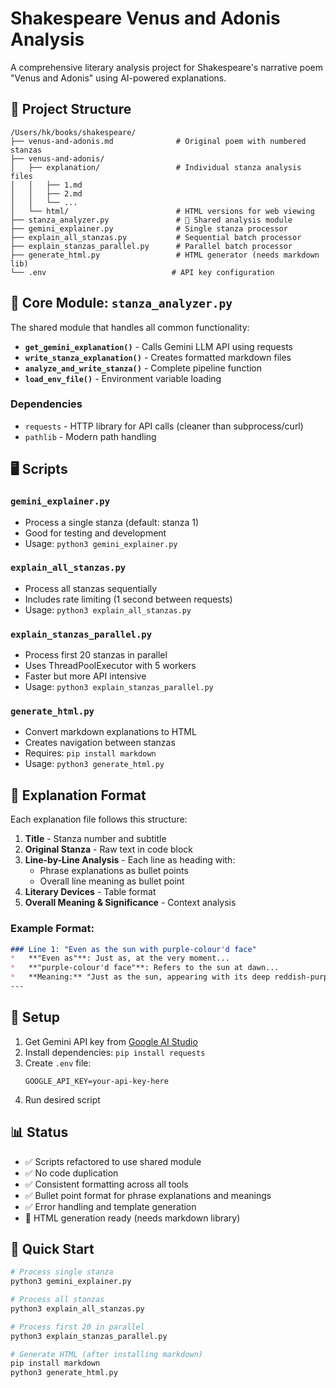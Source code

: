 # Shakespeare Venus and Adonis Analysis

A comprehensive literary analysis project for Shakespeare's narrative poem "Venus and Adonis" using AI-powered explanations.

## 📁 Project Structure

```
/Users/hk/books/shakespeare/
├── venus-and-adonis.md              # Original poem with numbered stanzas
├── venus-and-adonis/
│   ├── explanation/                 # Individual stanza analysis files
│   │   ├── 1.md
│   │   ├── 2.md
│   │   └── ...
│   └── html/                        # HTML versions for web viewing
├── stanza_analyzer.py               # 🔧 Shared analysis module
├── gemini_explainer.py              # Single stanza processor
├── explain_all_stanzas.py           # Sequential batch processor  
├── explain_stanzas_parallel.py      # Parallel batch processor
├── generate_html.py                 # HTML generator (needs markdown lib)
└── .env                            # API key configuration
```

## 🔧 Core Module: `stanza_analyzer.py`

The shared module that handles all common functionality:
- **`get_gemini_explanation()`** - Calls Gemini LLM API using requests
- **`write_stanza_explanation()`** - Creates formatted markdown files
- **`analyze_and_write_stanza()`** - Complete pipeline function
- **`load_env_file()`** - Environment variable loading

### Dependencies
- `requests` - HTTP library for API calls (cleaner than subprocess/curl)
- `pathlib` - Modern path handling

## 🖥️ Scripts

### `gemini_explainer.py`
- Process a single stanza (default: stanza 1)
- Good for testing and development
- Usage: `python3 gemini_explainer.py`

### `explain_all_stanzas.py`
- Process all stanzas sequentially
- Includes rate limiting (1 second between requests)
- Usage: `python3 explain_all_stanzas.py`

### `explain_stanzas_parallel.py`
- Process first 20 stanzas in parallel
- Uses ThreadPoolExecutor with 5 workers
- Faster but more API intensive
- Usage: `python3 explain_stanzas_parallel.py`

### `generate_html.py`
- Convert markdown explanations to HTML
- Creates navigation between stanzas
- Requires: `pip install markdown`
- Usage: `python3 generate_html.py`

## 📝 Explanation Format

Each explanation file follows this structure:

1. **Title** - Stanza number and subtitle
2. **Original Stanza** - Raw text in code block
3. **Line-by-Line Analysis** - Each line as heading with:
   - Phrase explanations as bullet points
   - Overall line meaning as bullet point
4. **Literary Devices** - Table format
5. **Overall Meaning & Significance** - Context analysis

### Example Format:
```markdown
### Line 1: "Even as the sun with purple-colour'd face"
*   **"Even as"**: Just as, at the very moment...
*   **"purple-colour'd face"**: Refers to the sun at dawn...
*   **Meaning:** "Just as the sun, appearing with its deep reddish-purple dawn color,"
---
```

## 🔑 Setup

1. Get Gemini API key from [Google AI Studio](https://ai.google.dev/gemini-api/docs)
2. Install dependencies: `pip install requests`
3. Create `.env` file:
   ```
   GOOGLE_API_KEY=your-api-key-here
   ```
4. Run desired script

## 📊 Status

- ✅ Scripts refactored to use shared module
- ✅ No code duplication
- ✅ Consistent formatting across all tools
- ✅ Bullet point format for phrase explanations and meanings
- ✅ Error handling and template generation
- 🔄 HTML generation ready (needs markdown library)

## 🚀 Quick Start

```bash
# Process single stanza
python3 gemini_explainer.py

# Process all stanzas
python3 explain_all_stanzas.py

# Process first 20 in parallel
python3 explain_stanzas_parallel.py

# Generate HTML (after installing markdown)
pip install markdown
python3 generate_html.py
